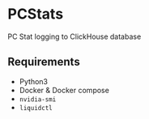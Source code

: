 # PCStats
PC Stat logging to ClickHouse database

## Requirements
- Python3
- Docker & Docker compose
- `nvidia-smi`
- `liquidctl`

